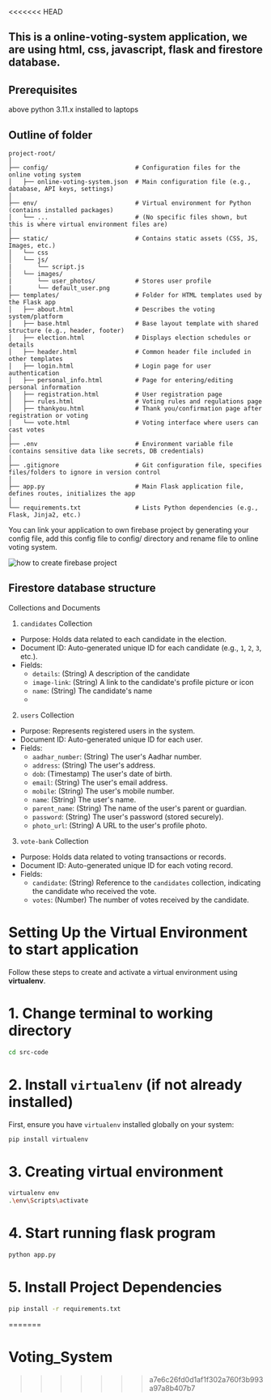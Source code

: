 <<<<<<< HEAD
## This is a online-voting-system application, we are using html, css, javascript, flask and firestore database. 

## Prerequisites 
above python 3.11.x installed to laptops

## Outline of folder
```
project-root/
│
├── config/                        # Configuration files for the online voting system
│   ├── online-voting-system.json  # Main configuration file (e.g., database, API keys, settings)
│
├── env/                           # Virtual environment for Python (contains installed packages)
│   └── ...                        # (No specific files shown, but this is where virtual environment files are)
│
├── static/                        # Contains static assets (CSS, JS, Images, etc.)
│   └── css
│   └── js/
|       └── script.js  
│   └── images/
|       └── user_photos/           # Stores user profile
|       └── default_user.png
├── templates/                     # Folder for HTML templates used by the Flask app
│   ├── about.html                 # Describes the voting system/platform
│   ├── base.html                  # Base layout template with shared structure (e.g., header, footer)
│   ├── election.html              # Displays election schedules or details
│   ├── header.html                # Common header file included in other templates
│   ├── login.html                 # Login page for user authentication
│   ├── personal_info.html         # Page for entering/editing personal information
│   ├── registration.html          # User registration page
│   ├── rules.html                 # Voting rules and regulations page
│   ├── thankyou.html              # Thank you/confirmation page after registration or voting
│   └── vote.html                  # Voting interface where users can cast votes
│
├── .env                           # Environment variable file (contains sensitive data like secrets, DB credentials)
│
├── .gitignore                     # Git configuration file, specifies files/folders to ignore in version control
│
├── app.py                         # Main Flask application file, defines routes, initializes the app
│
└── requirements.txt               # Lists Python dependencies (e.g., Flask, Jinja2, etc.)
```

You can link your application to own firebase project by generating your config file, add this config file to config/ directory and rename file to online voting system.

![how to create firebase project](https://firebase.google.com/docs/functions/get-started?gen=2nd)

## Firestore database structure
Collections and Documents

1. `candidates` Collection
- Purpose: Holds data related to each candidate in the election.
- Document ID: Auto-generated unique ID for each candidate (e.g., `1`, `2`, `3`, etc.).
- Fields:
  - `details`: (String) A description of the candidate 
  - `image-link`: (String) A link to the candidate's profile picture or icon 
  - `name`: (String) The candidate's name
  - 

2. `users` Collection
- Purpose: Represents registered users in the system.
- Document ID: Auto-generated unique ID for each user.
- Fields:
  - `aadhar_number`: (String) The user's Aadhar number.
  - `address`: (String) The user's address.
  - `dob`: (Timestamp) The user's date of birth.
  - `email`: (String) The user's email address.
  - `mobile`: (String) The user's mobile number.
  - `name`: (String) The user's name.
  - `parent_name`: (String) The name of the user's parent or guardian.
  - `password`: (String) The user's password (stored securely).
  - `photo_url`: (String) A URL to the user's profile photo.

3. `vote-bank` Collection
- Purpose: Holds data related to voting transactions or records.
- Document ID: Auto-generated unique ID for each voting record.
- Fields:
  - `candidate`: (String) Reference to the `candidates` collection, indicating the candidate who received the vote.
  - `votes`: (Number) The number of votes received by the candidate.
  
# Setting Up the Virtual Environment to start application
Follow these steps to create and activate a virtual environment using **virtualenv**.

# 1. Change terminal to working directory
```bash
cd src-code
```
# 2. Install `virtualenv` (if not already installed)
First, ensure you have `virtualenv` installed globally on your system:
```bash
pip install virtualenv
```

# 3. Creating virtual environment
```bash
virtualenv env
.\env\Scripts\activate
```

# 4. Start running flask program
```bash
python app.py
```

# 5. Install Project Dependencies
```bash
pip install -r requirements.txt
```
=======
# Voting_System
>>>>>>> a7e6c26fd0d1af1f302a760f3b993a97a8b407b7
